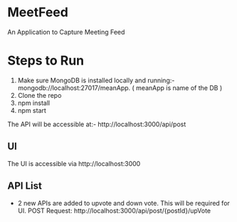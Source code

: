 # MeetFeed
An Application to Capture Meeting Feed

# Steps to Run
1. Make sure MongoDB is installed locally and running:- mongodb://localhost:27017/meanApp. ( meanApp is name of the DB )
2. Clone the repo
3. npm install
4. npm start

The API will be accessible at:-
http://localhost:3000/api/post


## UI
The UI is accessible via http://localhost:3000

## API List
- 2 new APIs are added to upvote and down vote. This will be required for UI.
POST Request: http://localhost:3000/api/post/{postId}/upVote